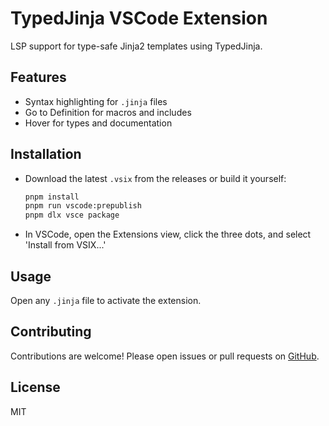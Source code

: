 # TypedJinja VSCode Extension

LSP support for type-safe Jinja2 templates using TypedJinja.

## Features
- Syntax highlighting for `.jinja` files
- Go to Definition for macros and includes
- Hover for types and documentation

## Installation
- Download the latest `.vsix` from the releases or build it yourself:
  ```sh
  pnpm install
  pnpm run vscode:prepublish
  pnpm dlx vsce package
  ```
- In VSCode, open the Extensions view, click the three dots, and select 'Install from VSIX...'

## Usage
Open any `.jinja` file to activate the extension.

## Contributing
Contributions are welcome! Please open issues or pull requests on [GitHub](https://github.com/dakixr/TypedJinja).

## License
MIT 